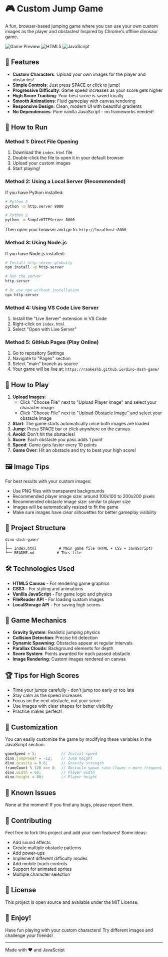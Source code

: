# 🎮 Custom Jump Game

A fun, browser-based jumping game where you can use your own custom images as the player and obstacles! Inspired by Chrome's offline dinosaur game.

![Game Preview](https://img.shields.io/badge/status-playable-brightgreen)
![HTML5](https://img.shields.io/badge/HTML5-E34F26?logo=html5&logoColor=white)
![JavaScript](https://img.shields.io/badge/JavaScript-F7DF1E?logo=javascript&logoColor=black)

## 🎨 Features

- **Custom Characters**: Upload your own images for the player and obstacles!
- **Simple Controls**: Just press SPACE or click to jump!
- **Progressive Difficulty**: Game speed increases as your score gets higher
- **High Score Tracking**: Your best score is saved locally
- **Smooth Animations**: Fluid gameplay with canvas rendering
- **Responsive Design**: Clean, modern UI with beautiful gradients
- **No Dependencies**: Pure vanilla JavaScript - no frameworks needed!

## 🚀 How to Run

### Method 1: Direct File Opening
1. Download the `index.html` file
2. Double-click the file to open it in your default browser
3. Upload your custom images
4. Start playing!

### Method 2: Using a Local Server (Recommended)

If you have Python installed:

```bash
# Python 3
python -m http.server 8000

# Python 2
python -m SimpleHTTPServer 8000
```

Then open your browser and go to: `http://localhost:8000`

### Method 3: Using Node.js

If you have Node.js installed:

```bash
# Install http-server globally
npm install -g http-server

# Run the server
http-server

# Or use npx without installation
npx http-server
```

### Method 4: Using VS Code Live Server

1. Install the "Live Server" extension in VS Code
2. Right-click on `index.html`
3. Select "Open with Live Server"

### Method 5: GitHub Pages (Play Online)

1. Go to repository Settings
2. Navigate to "Pages" section
3. Select "main" branch as source
4. Your game will be live at: `https://raakeshb.github.io/dino-dash-game/`

## 🎯 How to Play

1. **Upload Images**: 
   - Click "Choose File" next to "Upload Player Image" and select your character image
   - Click "Choose File" next to "Upload Obstacle Image" and select your obstacle image
2. **Start**: The game starts automatically once both images are loaded
3. **Jump**: Press SPACE bar or click anywhere on the canvas
4. **Avoid**: Don't hit the obstacles!
5. **Score**: Each obstacle you pass adds 1 point
6. **Speed**: Game gets faster every 10 points
7. **Game Over**: Hit an obstacle and try to beat your high score!

## 🖼️ Image Tips

For best results with your custom images:
- Use PNG files with transparent backgrounds
- Recommended player image size: around 100x100 to 200x200 pixels
- Recommended obstacle image size: similar to player size
- Images will be automatically resized to fit the game
- Make sure images have clear silhouettes for better gameplay visibility

## 📁 Project Structure

```
dino-dash-game/
│
├── index.html          # Main game file (HTML + CSS + JavaScript)
└── README.md          # This file
```

## 🛠️ Technologies Used

- **HTML5 Canvas** - For rendering game graphics
- **CSS3** - For styling and animations
- **Vanilla JavaScript** - For game logic and physics
- **FileReader API** - For loading custom images
- **LocalStorage API** - For saving high scores

## 🎨 Game Mechanics

- **Gravity System**: Realistic jumping physics
- **Collision Detection**: Precise hit detection
- **Dynamic Spawning**: Obstacles appear at regular intervals
- **Parallax Clouds**: Background elements for depth
- **Score System**: Points awarded for each passed obstacle
- **Image Rendering**: Custom images rendered on canvas

## 🏆 Tips for High Scores

- Time your jumps carefully - don't jump too early or too late
- Stay calm as the speed increases
- Focus on the next obstacle, not your score
- Use images with clear shapes for better visibility
- Practice makes perfect!

## 📝 Customization

You can easily customize the game by modifying these variables in the JavaScript section:

```javascript
gameSpeed = 5;           // Initial speed
dino.jumpPower = -12;    // Jump height
dino.gravity = 0.6;      // Gravity strength
frameCount % 120 === 0   // Obstacle spawn rate (lower = more frequent)
dino.width = 60;         // Player width
dino.height = 80;        // Player height
```

## 🐛 Known Issues

None at the moment! If you find any bugs, please report them.

## 🤝 Contributing

Feel free to fork this project and add your own features! Some ideas:
- Add sound effects
- Create multiple obstacle patterns
- Add power-ups
- Implement different difficulty modes
- Add mobile touch controls
- Support for animated sprites
- Multiple character selection

## 📄 License

This project is open source and available under the MIT License.

## 🎉 Enjoy!

Have fun playing with your custom characters! Try different images and challenge your friends!

---

Made with ❤️ and JavaScript